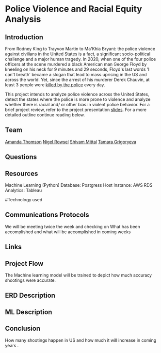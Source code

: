 # Police Violence and Racial Equity Analysis

## Introduction 

From Rodney King to Trayvon Martin to Ma'Khia Bryant: the police violence against civilians in the United States is a fact, a significant socio-political challenge and a major human tragedy. In 2020, when one of the four police officers at the scene murdered a black American man George Floyd by kneeling on his neck for 9 minutes and 29 seconds, Floyd's last words 'I can't breath' became a slogan that lead to mass uprising in the US and across the world. Yet, since the arrest of his murderer Derek Chauvin, at least 3 people were [killed by the police](https://www.nytimes.com/2021/04/17/us/police-shootings-killings.html) every day. 

This project intends to analyze police violence across the United States, detect the states where the police is more prone to violence and analyze whether there is racial and/ or other bias in violent police behavior. For a brief project review, refer to the project presentation [slides](https://github.com/TamaraGR/Police_Violence_Analysis/blob/main/Police%20Violence%20Analysis%20Starter.pdf). For a more detailed outline continue reading below. 

## Team 
[Amanda Thomson](https://www.linkedin.com/in/acfthomson/)
[Nigel Rowsel](https://www.linkedin.com/in/nigelrowser/)
[Shivam Mittal](https://www.linkedin.com/in/shivammittalbi/)
[Tamara Grigoryeva](https://www.linkedin.com/in/tamaragrigoryeva/)


## Questions



## Resources 
Machine Learning (Python)
Database: Postgress
Host Instance: AWS RDS
Analytics: Tableau

#Technology used 


## Communications Protocols 
We will be meeting twice the week and checking on What has been accomplished and what will be accomplished in coming weeks

## Links 

## Project Flow 
The Machine learning model will be trained to depict how much accuracy shootings were accurate.

## ERD Description 

## ML Description 

## Conclusion 
How many shootings happen in US and how much it will increase in coming years .
